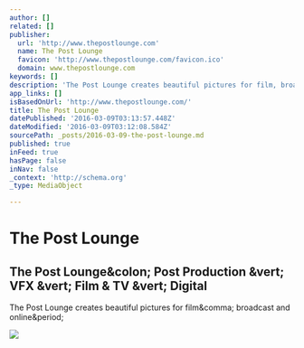 ```yaml
---
author: []
related: []
publisher:
  url: 'http://www.thepostlounge.com'
  name: The Post Lounge
  favicon: 'http://www.thepostlounge.com/favicon.ico'
  domain: www.thepostlounge.com
keywords: []
description: 'The Post Lounge creates beautiful pictures for film, broadcast and online.'
app_links: []
isBasedOnUrl: 'http://www.thepostlounge.com/'
title: The Post Lounge
datePublished: '2016-03-09T03:13:57.448Z'
dateModified: '2016-03-09T03:12:08.584Z'
sourcePath: _posts/2016-03-09-the-post-lounge.md
published: true
inFeed: true
hasPage: false
inNav: false
_context: 'http://schema.org'
_type: MediaObject

---
```

# The Post Lounge

<article style=""><h1>The Post Lounge&amp;colon; Post Production &amp;vert; VFX &amp;vert; Film &amp; TV &amp;vert; Digital</h1><p>The Post Lounge creates beautiful pictures for film&amp;comma; broadcast and online&amp;period;</p><img src="http://www.thepostlounge.com/wordpress/assets/4-640x360.jpg" /></article>